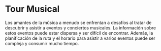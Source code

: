 # Tour Musical
 Los amantes de la música a menudo se enfrentan a desafíos al tratar de descubrir y asistir a eventos y conciertos musicales. La información sobre estos eventos puede estar dispersa y ser difícil de encontrar. Además, la planificación de la ruta y el horario para asistir a varios eventos puede ser compleja y consumir mucho tiempo.

